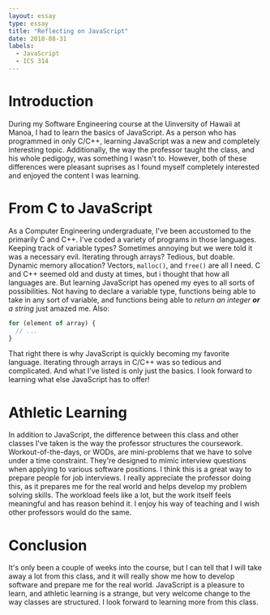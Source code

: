```yaml
---
layout: essay
type: essay
title: "Reflecting on JavaScript"
date: 2018-08-31
labels:
  - JavaScript
  - ICS 314
---
```

# Introduction

During my Software Engineering course at the Uinversity of Hawaii at Manoa, I had to learn the basics of JavaScript. As a person who has programmed in only C/C++, learning JavaScript was a new and completely interesting topic. Additionally, the way the professor taught the class, and his whole pedigogy, was something I wasn't to. However, both of these differences were pleasant suprises as I found myself completely interested and enjoyed the content I was learning.

# From C to JavaScript

As a Computer Engineering undergraduate, I've been accustomed to the primarily C and C++. I've coded a variety of programs in those languages. Keeping track of variable types? Sometimes annoying but we were told it was a necessary evil. Iterating through arrays? Tedious, but doable. Dynamic memory allocation? Vectors, `malloc()`, and `free()` are all I need. C and C++ seemed old and dusty at times, but i thought that how all languages are. But learning JavaScript has opened my eyes to all sorts of possibilities. Not having to declare a variable type, functions being able to take in any sort of variable, and functions being able to *return an integer **or** a string* just amazed me. Also:

```javascript
for (element of array) {
  // ...
}
```

That right there is why JavaScript is quickly becoming my favorite language. Iterating through arrays in C/C++ was so tedious and complicated. And what I've listed is only just the basics. I look forward to learning what else JavaScript has to offer!

# Athletic Learning

In addition to JavaScript, the difference between this class and other classes I've taken is the way the professor structures the coursework. Workout-of-the-days, or WODs, are mini-problems that we have to solve under a time constraint. They're designed to mimic interview questions when applying to various software positions. I think this is a great way to prepare people for job interviews. I really appreciate the professor doing this, as it prepares me for the real world and helps develop my problem solving skills. The workload feels like a lot, but the work itself feels meaningful and has reason behind it. I enjoy his way of teaching and I wish other professors would do the same.

# Conclusion

It's only been a couple of weeks into the course, but I can tell that I will take away a lot from this class, and it will really show me how to develop software and prepare me for the real world. JavaScript is a pleasure to learn, and athletic learning is a strange, but very welcome change to the way classes are structured. I look forward to learning more from this class.